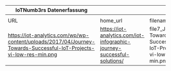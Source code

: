 |IoTNumb3rs Datenerfassung||||||||||||
| ---- | ---- | ---- | ---- | ---- | ---- | ---- | ---- | ---- | ---- | ---- | ---- |
|||||||||||||
|URL|home_url|filename|device_class|device_count|market_class|market_volume|prognosis_year|publication_year|authorship_class|Dropbox folder||
|https://iot-analytics.com/wp/wp-content/uploads/2017/04/Journey-Towards-Successful-IoT-Projects-vi-low-res-min.png|https://iot-analytics.com/iot-infographic-journey-successful-solutions/|file7_Journey-Towards-Successful-IoT-Projects-vi-low-res-min.png||||||||marielledemuth/20181124-1500|N/A|
